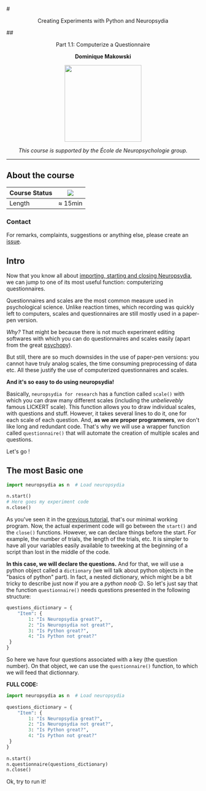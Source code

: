 #<p align="center">Creating Experiments with Python and Neuropsydia</p>
##<p align="center">Part 1.1: Computerize a Questionnaire</p>
**<p align="center">Dominique Makowski</p>**

<p align="center"><img src="https://biblineuropsy.files.wordpress.com/2016/08/n.png" width="200"></p>


*<p align="center">This course is supported by the École de Neuropsychologie group.</p>*

---

## About the course


| Course Status | ![](https://img.shields.io/badge/status-open-brightgreen.svg) |
|---------------|---|
| Length | ≈ 15min |


### Contact

For remarks, complaints, suggestions or anything else, please create an [issue](https://github.com/neuropsychology/Courses/issues).

## Intro

Now that you know all about [importing, starting and closing Neuropsydia](https://github.com/neuropsychology/Courses/blob/master/Programing/Python/Neuropsydia/1.0.Getting_Started.md), we can jump to one of its most useful function: computerizing questionnaires.
 
Questionnaires and scales are the most common measure used in psychological science. Unlike reaction times, which recording was quickly left to computers, scales and questionnaires are still mostly used in a paper-pen version.

*Why?* That might be because there is not much experiment editing softwares with which you can do questionnaires and scales easily (apart from the great [psychopy](http://www.psychopy.org/)).
 
But still, there are so much downsides in the use of paper-pen versions: you cannot have truly analog scales, the time consuming preprocessing of data etc. All these justify the use of computerized questionnaires and scales.
 
**And it's so easy to do using neuropsydia!**
 
Basically, `neuropsydia for research` has a function called `scale()` with which you can draw many different scales (including the *unbelievebly* famous LICKERT scale). This function allows you to draw individual scales, with questions and stuff. However, it takes several lines to do it, one for each scale of each question. And, **as we are proper programmers**, we don't like long and redundant code. That's why we will use a wrapper function called `questionnaire()` that will automate the creation of multiple scales and questions.
 
Let's go !

## The most Basic one
```python
import neuropsydia as n  # Load neuropsydia
 
n.start()
# Here goes my experiment code
n.close()
```
 
As you've seen it in the [previous tutorial](https://github.com/neuropsychology/Courses/blob/master/Programing/Python/Neuropsydia/1.0.Getting_Started.md), that's our minimal working program. Now, the actual experiment code will go between the `start()` and the `close()` functions. However, we can declare things before the start. For example, the number of trials, the length of the trials, etc. It is simpler to have all your variables easily available to tweeking at the beginning of a script than lost in the middle of the code.
 
**In this case, we will declare the questions.** And for that, we will use a python object called a `dictionary` (we will talk about python objects in the "basics of python" part). In fact, a nested dictionary, which might be a bit tricky to describe just now if you are a *python noob* :wink:. So let's just say that the function `questionnaire()` needs questions presented in the following structure:

```python
questions_dictionary = {
    "Item": {
        1: "Is Neuropsydia great?",
        2: "Is Neuropsydia not great?",
        3: "Is Python great?",
        4: "Is Python not great?"
 }
}
```
So here we have four questions associated with a key (the question number). On that object, we can use the `questionnaire()` function, to which we will feed that dictionnary.
 
**FULL CODE:**

```python
import neuropsydia as n  # Load neuropsydia
 
questions_dictionary = {
    "Item": {
        1: "Is Neuropsydia great?",
        2: "Is Neuropsydia not great?",
        3: "Is Python great?",
        4: "Is Python not great?"
 }
}
 
n.start()
n.questionnaire(questions_dictionary)
n.close()
```

Ok, try to run it!
